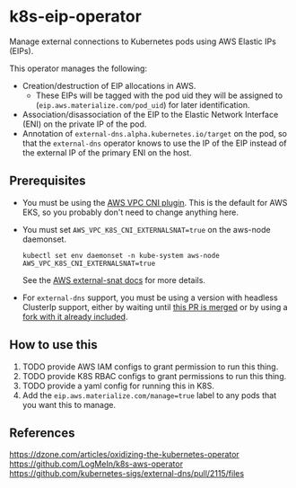 # k8s-eip-operator

Manage external connections to Kubernetes pods using AWS Elastic IPs (EIPs).

This operator manages the following:
* Creation/destruction of EIP allocations in AWS.
    * These EIPs will be tagged with the pod uid they will be assigned to (`eip.aws.materialize.com/pod_uid`) for later identification.
* Association/disassociation of the EIP to the Elastic Network Interface (ENI) on the private IP of the pod.
* Annotation of `external-dns.alpha.kubernetes.io/target` on the pod, so that the `external-dns` operator knows to use the IP of the EIP instead of the external IP of the primary ENI on the host.

## Prerequisites

* You must be using the [AWS VPC CNI plugin](https://github.com/aws/amazon-vpc-cni-k8s). This is the default for AWS EKS, so you probably don't need to change anything here.

* You must set `AWS_VPC_K8S_CNI_EXTERNALSNAT=true` on the aws-node daemonset.
    ```
    kubectl set env daemonset -n kube-system aws-node AWS_VPC_K8S_CNI_EXTERNALSNAT=true
    ```
    See the [AWS external-snat docs](https://docs.aws.amazon.com/eks/latest/userguide/external-snat.html) for more details.

* For `external-dns` support, you must be using a version with headless ClusterIp support, either by waiting until [this PR is merged](https://github.com/kubernetes-sigs/external-dns/pull/2115) or by using a [fork with it already included](https://github.com/MaterializeInc/external-dns).

## How to use this

1. TODO provide AWS IAM configs to grant permission to run this thing.
2. TODO provide K8S RBAC configs to grant permissions to run this thing.
3. TODO provide a yaml config for running this in K8S.
4. Add the `eip.aws.materialize.com/manage=true` label to any pods that you want this to manage.

## References
https://dzone.com/articles/oxidizing-the-kubernetes-operator
https://github.com/LogMeIn/k8s-aws-operator
https://github.com/kubernetes-sigs/external-dns/pull/2115/files
